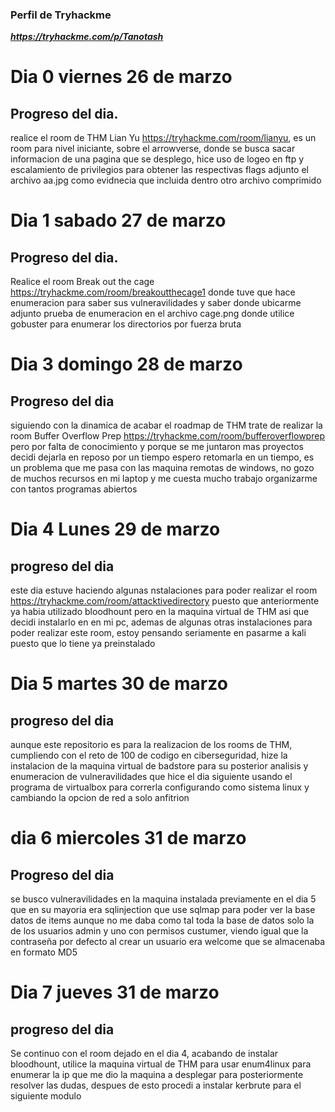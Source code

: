 ###  Perfil de Tryhackme 
*__https://tryhackme.com/p/Tanotash__*

#  Dia 0 viernes 26 de marzo 

##  Progreso del dia.
realice el room de THM Lian Yu https://tryhackme.com/room/lianyu, es un room para nivel iniciante, sobre el arrowverse, donde se busca sacar informacion de una pagina que se desplego, hice uso de logeo en ftp y escalamiento de privilegios para obtener las respectivas flags adjunto el archivo aa.jpg como evidnecia que incluida dentro otro archivo comprimido 

#  Dia 1 sabado 27 de marzo

##  Progreso del dia.
Realice el room Break out the cage https://tryhackme.com/room/breakoutthecage1 donde tuve que hace enumeracion para saber sus vulneravilidades y saber donde ubicarme 
adjunto prueba de enumeracion en el archivo cage.png donde utilice gobuster para enumerar los directorios por fuerza bruta 

#  Dia 3 domingo 28 de marzo 

## Progreso del dia 

siguiendo con la dinamica de acabar el roadmap de THM trate de realizar la room Buffer Overflow Prep https://tryhackme.com/room/bufferoverflowprep pero por falta de conocimiento y porque se me juntaron mas proyectos decidi dejarla en reposo por un tiempo espero retomarla en un tiempo, es un problema que me pasa con las maquina remotas de windows, no gozo de muchos recursos en mi laptop y me cuesta mucho trabajo organizarme con tantos programas abiertos 

# Dia 4 Lunes 29 de marzo 

## progreso del dia

este dia estuve haciendo algunas nstalaciones para poder realizar el room https://tryhackme.com/room/attacktivedirectory puesto que anteriormente ya habia utilizado bloodhount pero en la maquina virtual de THM asi que decidi instalarlo en en mi pc, ademas de algunas otras instalaciones para poder realizar este room, estoy pensando seriamente en pasarme a kali puesto que lo tiene ya preinstalado 

# Dia 5 martes 30 de marzo

## progreso del dia 

aunque este repositorio es para la realizacion de los rooms de THM, cumpliendo con el reto de 100 de codigo en ciberseguridad, hize la instalacion de la maquina virtual de badstore para su posterior analisis y enumeracion de vulneravilidades que hice el dia siguiente usando el programa de virtualbox para correrla configurando como sistema linux y cambiando la opcion de red a solo anfitrion 

# dia 6 miercoles 31 de marzo 

## Progreso del dia 

se busco vulneravilidades en la maquina instalada previamente en el dia 5 que en su mayoria era sqlinjection que use sqlmap para poder ver la base datos de items aunque no me daba como tal toda la base de datos solo la de los usuarios admin y uno con permisos custumer, viendo igual que la contraseña por defecto al crear un usuario era welcome que se almacenaba en formato MD5 

# Dia 7 jueves 31 de marzo

## progreso del dia

Se continuo con el room dejado en el dia 4, acabando de instalar bloodhount, utilice la maquina virtual de THM para usar enum4linux para enumerar la ip que me dio la maquina a desplegar para posteriormente resolver las dudas, despues de esto procedi a instalar kerbrute para el siguiente modulo 
